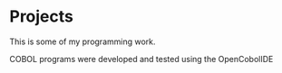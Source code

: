 # Projects

This is some of my programming work.

COBOL programs were developed and tested using the OpenCobolIDE
